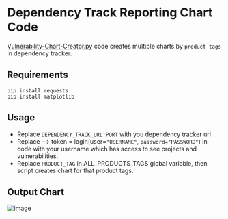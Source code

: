 # Dependency Track Reporting Chart Code
[Vulnerability-Chart-Creator.py](vulnerability-chart-creator.py) code creates multiple charts by `product tags` in dependency tracker.

## Requirements

    pip install requests
    pip install matplotlib

## Usage
- Replace `DEPENDENCY_TRACK_URL:PORT` with you dependency tracker url
- Replace --> token = login(user=`"USERNAME"`, `password="PASSWORD"`) in code with your username which has access to see projects and vulnerabilities.
- Replace `PRODUCT_TAG` in ALL_PRODUCTS_TAGS global variable, then script creates chart for that product tags.

## Output Chart

![image](https://github.com/user-attachments/assets/65aac3c2-de04-4cf8-ab77-7d670548630f)
